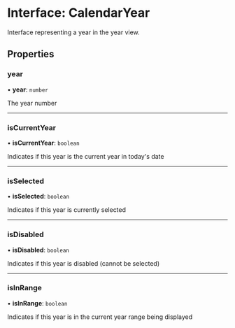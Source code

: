 # Interface: CalendarYear

Interface representing a year in the year view.

## Properties

### year

• **year**: `number`

The year number

___

### isCurrentYear

• **isCurrentYear**: `boolean`

Indicates if this year is the current year in today's date

___

### isSelected

• **isSelected**: `boolean`

Indicates if this year is currently selected

___

### isDisabled

• **isDisabled**: `boolean`

Indicates if this year is disabled (cannot be selected)

___

### isInRange

• **isInRange**: `boolean`

Indicates if this year is in the current year range being displayed
